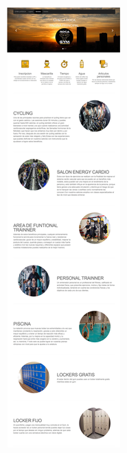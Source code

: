 ![imagen](https://github.com/jeemyls/GYM-la-roca/blob/5423789e4410710543e7e5fcd28fd98d1688c50c/pagina.png)
